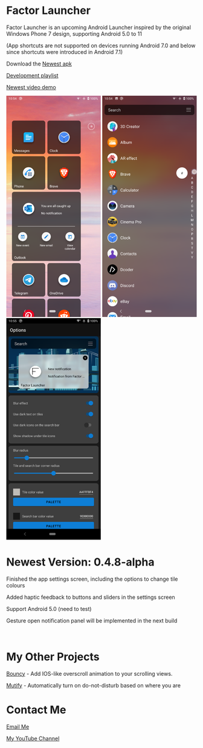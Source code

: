 # Factor Launcher

Factor Launcher is an upcoming Android Launcher inspired by the original Windows Phone 7 design, supporting Android 5.0 to 11 

(App shortcuts are not supported on devices running Android 7.0 and below since shortcuts were introduced in Android 7.1)

Download the [Newest apk](https://github.com/Valkriaine/Factor_Launcher_Reboot/releases/download/0.4.8-alpha/debug-v0.4.8.apk)

[Development playlist](https://youtube.com/playlist?list=PLr2SUHRsQtUdnRM6PRxuPIfK48T5HyNsX)

[Newest video demo](https://youtu.be/Pp7dxoL-XT8)

<img src="./Images/FactorHomeScreen.png" width="250"/>  <img src="./Images/FactorAppDrawer.png" width="250"/>  <img src="./Images/FactorSettingsScreen.png" width="250"/>

# Newest Version: 0.4.8-alpha

Finished the app settings screen, including the options to change tile colours

Added haptic feedback to buttons and sliders in the settings screen

Support Android 5.0 (need to test)

Gesture open notification panel will be implemented in the next build

<p>&nbsp;</p>



# My Other Projects

[Bouncy](https://github.com/Valkriaine/bouncy#bouncy) - Add IOS-like overscroll animation to your scrolling views.

[Mutify](https://github.com/Valkriaine/Mutify) - Automatically turn on do-not-disturb based on where you are

# Contact Me

[Email Me](mailto:valkriaine@hotmail.com)

[My YouTube Channel](https://www.youtube.com/channel/UC8deY7v1W_NH3I5_f9ZVscw)

